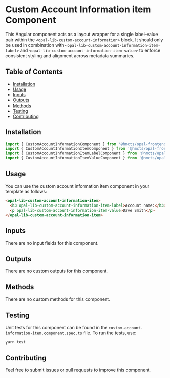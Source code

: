 # Custom Account Information item Component

This Angular component acts as a layout wrapper for a single label–value pair within the `<opal-lib-custom-account-information>` block. It should only be used in combination with `<opal-lib-custom-account-information-item-label>` and `<opal-lib-custom-account-information-item-value>` to enforce consistent styling and alignment across metadata summaries.  

## Table of Contents

- [Installation](#installation)
- [Usage](#usage)
- [Inputs](#inputs)
- [Outputs](#outputs)
- [Methods](#methods)
- [Testing](#testing)
- [Contributing](#contributing)

## Installation

```typescript
import { CustomAccountInformationComponent } from '@hmcts/opal-frontend-common/components/custom/custom-account-information';
import { CustomAccountInformationItemComponent } from '@hmcts/opal-frontend-common/components/custom/custom-account-information/custom-account-information-item';
import { CustomAccountInformationItemLabelComponent } from '@hmcts/opal-frontend-common/components/custom/custom-account-information/custom-account-information-item/custom-account-information-item-label';
import { CustomAccountInformationItemValueComponent } from '@hmcts/opal-frontend-common/components/custom/custom-account-information/custom-account-information-item/custom-account-information-item-value';
```

## Usage

You can use the custom account information item component in your template as follows:

```html
<opal-lib-custom-account-information-item>  
  <h3 opal-lib-custom-account-information-item-label>Account name:</h3>  
  <p opal-lib-custom-account-information-item-value>Dave Smith</p>  
</opal-lib-custom-account-information-item>  

```

## Inputs

There are no input fields for this component.

## Outputs

There are no custom outputs for this component.

## Methods

There are no custom methods for this component.

## Testing

Unit tests for this component can be found in the `custom-account-information-item.component.spec.ts` file. To run the tests, use:

```bash
yarn test
```

## Contributing

Feel free to submit issues or pull requests to improve this component.
